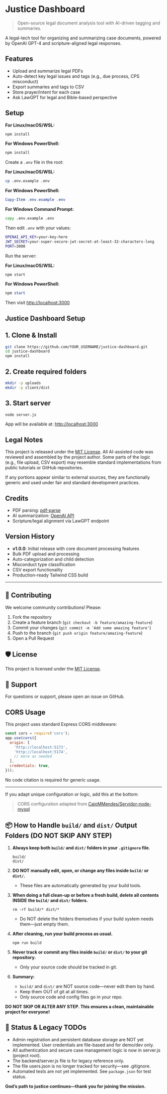 # Justice Dashboard

> Open-source legal document analysis tool with AI-driven tagging and summaries.

A legal-tech tool for organizing and summarizing case documents, powered by OpenAI GPT-4 and scripture-aligned legal responses.

## Features

- Upload and summarize legal PDFs
- Auto-detect key legal issues and tags (e.g., due process, CPS misconduct)
- Export summaries and tags to CSV
- Store prayer/intent for each case
- Ask LawGPT for legal and Bible-based perspective

## Setup

**For Linux/macOS/WSL:**

```bash
npm install
```

**For Windows PowerShell:**

```powershell
npm install
```

Create a `.env` file in the root:

**For Linux/macOS/WSL:**

```bash
cp .env.example .env
```

**For Windows PowerShell:**

```powershell
Copy-Item .env.example .env
```

**For Windows Command Prompt:**

```cmd
copy .env.example .env
```

Then edit `.env` with your values:

```bash
OPENAI_API_KEY=your-key-here
JWT_SECRET=your-super-secure-jwt-secret-at-least-32-characters-long
PORT=3000
```

Run the server:

**For Linux/macOS/WSL:**

```bash
npm start
```

**For Windows PowerShell:**

```powershell
npm start
```

Then visit <http://localhost:3000>

## Justice Dashboard Setup

## 1. Clone & Install

```bash
git clone https://github.com/YOUR_USERNAME/justice-dashboard.git
cd justice-dashboard
npm install
```

## 2. Create required folders

```bash
mkdir -p uploads
mkdir -p client/dist
```

## 3. Start server

```bash
node server.js
```

App will be available at: [http://localhost:3000](http://localhost:3000)

## Legal Notes

This project is released under the [MIT License](./LICENSE).
All AI-assisted code was reviewed and assembled by the project author.
Some parts of the logic (e.g., file upload, CSV export) may resemble standard implementations from public tutorials or GitHub repositories.

If any portions appear similar to external sources, they are functionally generic and used under fair and standard development practices.

## Credits

- PDF parsing: [pdf-parse](https://www.npmjs.com/package/pdf-parse)
- AI summarization: [OpenAI API](https://platform.openai.com/)
- Scripture/legal alignment via LawGPT endpoint

## Version History

- **v1.0.0**: Initial release with core document processing features
- Bulk PDF upload and processing
- Auto-categorization and child detection
- Misconduct type classification
- CSV export functionality
- Production-ready Tailwind CSS build

---

## 🤝 Contributing

We welcome community contributions! Please:

1. Fork the repository
2. Create a feature branch (`git checkout -b feature/amazing-feature`)
3. Commit your changes (`git commit -m 'Add some amazing feature'`)
4. Push to the branch (`git push origin feature/amazing-feature`)
5. Open a Pull Request

## 🛡 License

This project is licensed under the [MIT License](LICENSE).

## 📧 Support

For questions or support, please open an issue on GitHub.

## CORS Usage

This project uses standard Express CORS middleware:

```js
const cors = require('cors');
app.use(cors({
  origin: [
    'http://localhost:5173',
    'http://localhost:5174',
    // more as needed
  ],
  credentials: true,
}));
```

No code citation is required for generic usage.

---

If you adapt unique configuration or logic, add this at the bottom:

> CORS configuration adapted from [CaioMMendes/Servidor-node-mysql](https://github.com/CaioMMendes/Servidor-node-mysql/blob/67bf7163f5debbaebebe864677e10586255da08f/src/config/corsOptions.ts)

## 📦 How to Handle `build/` and `dist/` Output Folders (DO NOT SKIP ANY STEP)

1. **Always keep both `build/` and `dist/` folders in your `.gitignore` file.**
   ```
   build/
   dist/
   ```

2. **DO NOT manually edit, open, or change any files inside `build/` or `dist/`.**
   - These files are automatically generated by your build tools.

3. **When doing a full clean-up or before a fresh build, delete all contents INSIDE the `build/` and `dist/` folders.**
   ```
   rm -rf build/* dist/*
   ```
   - Do NOT delete the folders themselves if your build system needs them—just empty them.

4. **After cleaning, run your build process as usual.**
   ```
   npm run build
   ```

5. **Never track or commit any files inside `build/` or `dist/` to your git repository.**
   - Only your source code should be tracked in git.

6. **Summary:**
   - `build/` and `dist/` are NOT source code—never edit them by hand.
   - Keep them OUT of git at all times.
   - Only source code and config files go in your repo.

**DO NOT SKIP OR ALTER ANY STEP.
This ensures a clean, maintainable project for everyone!**

## 🚧 Status & Legacy TODOs

- Admin registration and persistent database storage are NOT yet implemented. User credentials are file-based and for demo/dev only.
- All authentication and secure case management logic is now in server.js (project root).
- The backend/server.js file is for legacy reference only.
- The file users.json is no longer tracked for security—see .gitignore.
- Automated tests are not yet implemented. See `package.json` for test status.

**God’s path to justice continues—thank you for joining the mission.**
